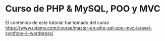 # Curso de PHP & MySQL, POO y MVC

El contenido de este tutorial fue tomado del curso https://www.udemy.com/course/master-en-php-sql-poo-mvc-laravel-symfony-4-wordpress/
